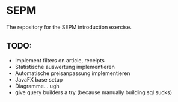 # SEPM
The repository for the SEPM introduction exercise. 

## TODO:

- Implement filters on article, receipts 
- Statistische auswertung implementieren
- Automatische preisanpassung implementieren
- JavaFX base setup
- Diagramme... ugh
- give query builders a try (because manually building sql sucks)
